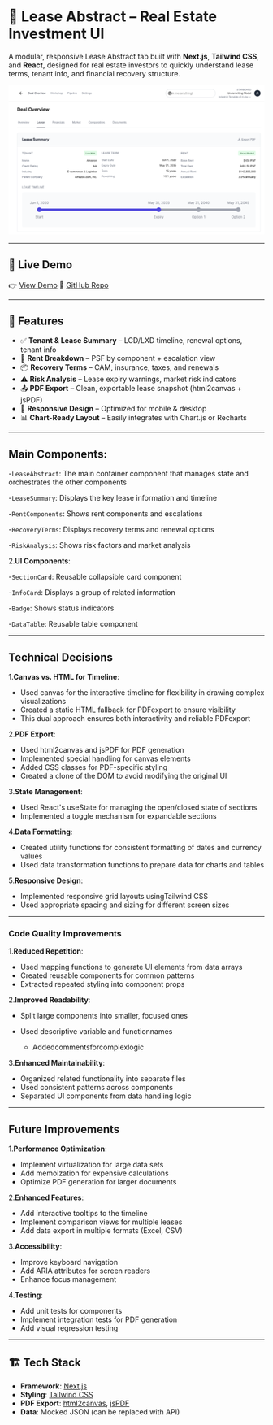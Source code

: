 # 📄 Lease Abstract – Real Estate Investment UI

A modular, responsive Lease Abstract tab built with **Next.js**, **Tailwind CSS**, and **React**, designed for real estate investors to quickly understand lease terms, tenant info, and financial recovery structure.

![1745219287557](image/README/1745219287557.png)

---

## 🚀 Live Demo

👉 [View Demo](https://lease-abstract.vercel.app/)
🔗 [GitHub Repo](https://github.com/divyabaid16/lease-abstract)

---

## 🧩 Features

- ✅ **Tenant & Lease Summary** – LCD/LXD timeline, renewal options, tenant info
- 💸 **Rent Breakdown** – PSF by component + escalation view
- 📦 **Recovery Terms** – CAM, insurance, taxes, and renewals
- ⚠️ **Risk Analysis** – Lease expiry warnings, market risk indicators
- 📤 **PDF Export** – Clean, exportable lease snapshot (html2canvas + jsPDF)
- 📱 **Responsive Design** – Optimized for mobile & desktop
- 📊 **Chart-Ready Layout** – Easily integrates with Chart.js or Recharts

---



## **Main Components**:

-`LeaseAbstract`: The main container component that manages state and orchestrates the other components

-`LeaseSummary`: Displays the key lease information and timeline

-`RentComponents`: Shows rent components and escalations

-`RecoveryTerms`: Displays recovery terms and renewal options

-`RiskAnalysis`: Shows risk factors and market analysis

2.**UI Components**:

-`SectionCard`: Reusable collapsible card component

-`InfoCard`: Displays a group of related information

-`Badge`: Shows status indicators

-`DataTable`: Reusable table component

---



## Technical Decisions

1.**Canvas vs. HTML for Timeline**:

- Used canvas for the interactive timeline for flexibility in drawing complex visualizations
- Created a static HTML fallback for PDFexport to ensure visibility
- This dual approach ensures both interactivity and reliable PDFexport

2.**PDF Export**:

- Used html2canvas and jsPDF for PDF generation
- Implemented special handling for canvas elements
- Added CSS classes for PDF-specific styling
- Created a clone of the DOM to avoid modifying the original UI

3.**State Management**:

- Used React's useState for managing the open/closed state of sections
- Implemented a toggle mechanism for expandable sections

4.**Data Formatting**:

- Created utility functions for consistent formatting of dates and currency values
- Used data transformation functions to prepare data for charts and tables

5.**Responsive Design**:

- Implemented responsive grid layouts usingTailwind CSS
- Used appropriate spacing and sizing for different screen sizes

---



### Code Quality Improvements

1.**Reduced Repetition**:

- Used mapping functions to generate UI elements from data arrays
- Created reusable components for common patterns
- Extracted repeated styling into component props

2.**Improved Readability**:

- Split large components into smaller, focused ones
- Used descriptive variable and functionnames

  - Addedcommentsforcomplexlogic

3.**Enhanced Maintainability**:

- Organized related functionality into separate files
- Used consistent patterns across components
- Separated UI components from data handling logic

---



## Future Improvements

1.**Performance Optimization**:

- Implement virtualization for large data sets
- Add memoization for expensive calculations
- Optimize PDF generation for larger documents

2.**Enhanced Features**:

- Add interactive tooltips to the timeline
- Implement comparison views for multiple leases
- Add data export in multiple formats (Excel, CSV)

3.**Accessibility**:

- Improve keyboard navigation
- Add ARIA attributes for screen readers
- Enhance focus management

4.**Testing**:

- Add unit tests for components
- Implement integration tests for PDF generation
- Add visual regression testing

---

## 🏗 Tech Stack

- **Framework**: [Next.js](https://nextjs.org/)
- **Styling**: [Tailwind CSS](https://tailwindcss.com/)
- **PDF Export**: [html2canvas](https://www.npmjs.com/package/html2canvas), [jsPDF](https://www.npmjs.com/package/jspdf)
- **Data**: Mocked JSON (can be replaced with API)
